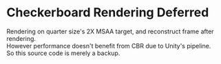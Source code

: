 # Checkerboard Rendering Deferred
 Rendering on quarter size's 2X MSAA target, and reconstruct frame after rendering. <br>
 However performance doesn't benefit from CBR due to Unity's pipeline. <br>
 So this source code is merely a backup.
